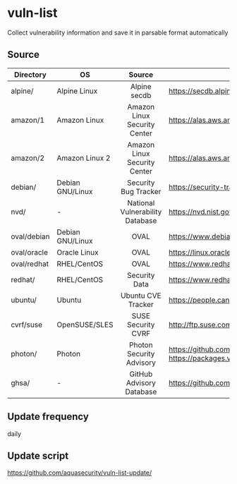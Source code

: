 # vuln-list
Collect vulnerability information and save it in parsable format automatically

## Source

| Directory   | OS               |              Source             | URL                                                                                                                   |
|-------------|------------------|:-------------------------------:|-----------------------------------------------------------------------------------------------------------------------|
| alpine/     | Alpine Linux     | Alpine secdb                    | https://secdb.alpinelinux.org/                                                                                        |
| amazon/1    | Amazon Linux     | Amazon Linux Security Center    | https://alas.aws.amazon.com/                                                                                          |
| amazon/2    | Amazon Linux 2   | Amazon Linux Security Center    | https://alas.aws.amazon.com/alas2.html                                                                                |
| debian/     | Debian GNU/Linux | Security Bug Tracker            | https://security-tracker.debian.org/tracker/                                                                          |
| nvd/        | -                | National Vulnerability Database | https://nvd.nist.gov/                                                                                                 |
| oval/debian | Debian GNU/Linux | OVAL                            | https://www.debian.org/security/oval/                                                                                 |
| oval/oracle | Oracle Linux     | OVAL                            | https://linux.oracle.com/security/oval/                                                                               |
| oval/redhat | RHEL/CentOS      | OVAL                            | https://www.redhat.com/security/data/oval/v2/                                                                         |
| redhat/     | RHEL/CentOS      | Security Data                   | https://www.redhat.com/security/data/metrics/                                                                         |
| ubuntu/     | Ubuntu           | Ubuntu CVE Tracker              | https://people.canonical.com/~ubuntu-security/cve/                                                                    |
| cvrf/suse   | OpenSUSE/SLES    | SUSE Security CVRF              | http://ftp.suse.com/pub/projects/security/cvrf/                                                                       |
| photon/     | Photon           | Photon Security Advisory        | https://github.com/vmware/photon/wiki/Security-Advisories<br>https://packages.vmware.com/photon/photon_cve_metadata/  |
| ghsa/       | -                | GitHub Advisory Database        | https://github.com/advisories/                                                                                        |

## Update frequency
daily

## Update script
https://github.com/aquasecurity/vuln-list-update/

